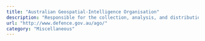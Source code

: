 ```yaml
---
title: "Australian Geospatial-Intelligence Organisation"
description: "Responsible for the collection, analysis, and distribution of geospatial intelligence (GEOINT) in support of Australia's defence and national interests."
url: "http://www.defence.gov.au/ago/"
category: "Miscellaneous"
---
```

